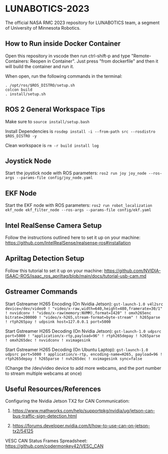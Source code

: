 # LUNABOTICS-2023

The official NASA RMC 2023 repository for LUNABOTICS team, a segment of University of Minnesota Robotics.

## How to Run inside Docker Container

Open this repository in vscode then run ctrl-shift-p and type "Remote-Containers: Reopen in Container".
Just press "from dockerfile" and then it will build the container and run it.

When open, run the following commands in the terminal:

```
. /opt/ros/$ROS_DISTRO/setup.sh
colcon build
. install/setup.sh
```

## ROS 2 General Workspace Tips

Make sure to `source install/setup.bash`

Install Dependencies is `rosdep install -i --from-path src --rosdistro $ROS_DISTRO -y`

Clean workspace is `rm -r build install log`

## Joystick Node

Start the joystick node with ROS parameters: `ros2 run joy joy_node --ros-args --params-file config/joy_node.yaml`

## EKF Node

Start the EKF node with ROS parameters: `ros2 run robot_localization ekf_node ekf_filter_node --ros-args --params-file config/ekf.yaml`

## Intel RealSense Camera Setup

Follow the instructions outlined here to set it up on your machine: https://github.com/IntelRealSense/realsense-ros#installation

## Apriltag Detection Setup

Follow this tutorial to set it up on your machine: https://github.com/NVIDIA-ISAAC-ROS/isaac_ros_apriltag/blob/main/docs/tutorial-usb-cam.md

## Gstreamer Commands

Start Gstreamer H265 Encoding (On Nvidia Jetson): `gst-launch-1.0 v4l2src device=/dev/video0 ! "video/x-raw,width=640,height=480,framerate=30/1" ! nvvidconv ! "video/x-raw(memory:NVMM),format=I420" ! omxh265enc bitrate=200000 ! "video/x-h265,stream-format=byte-stream" ! h265parse ! rtph265pay ! udpsink host=127.0.0.1 port=5000`

Start Gstreamer H265 Decoding (On Nvidia Jetson): `gst-launch-1.0 udpsrc port=5000 ! "application/x-rtp,payload=96" ! rtph265depay ! h265parse ! omxh265dec ! nvvidconv ! xvimagesink`

Start Gstreamer H265 Decoding (On Ubuntu Laptop): `gst-launch-1.0 udpsrc port=5000 ! application/x-rtp, encoding-name=H265, payload=96 ! rtph265depay ! h265parse ! nvh265dec ! xvimagesink sync=false`

(Change the /dev/video device to add more webcams, and the port number to stream multiple webcams at once)

## Useful Resources/References

Configuring the Nvidia Jetson TX2 for CAN Communication: 

1) https://www.mathworks.com/help/supportpkg/nvidia/ug/jetson-can-bus-traffic-sign-detection.html

2) https://forums.developer.nvidia.com/t/how-to-use-can-on-jetson-tx2/54125

VESC CAN Status Frames Spreadsheet: https://github.com/codermonkey42/VESC_CAN
